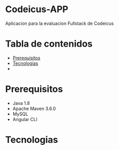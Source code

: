 # Codeicus-APP

Aplicacion para la evaluacion Fullstack de Codeicus
# Tabla de contenidos

- [Prerequisitos](#Prerequisitos)
- [Tecnologias](#Tecnologias)
- 
# Prerequisitos
   - Java 1.8
  - Apache Maven 3.6.0
  - MySQL
  - Angular CLI
 # Tecnologias 
